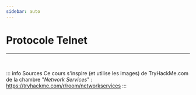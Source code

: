 ```yaml
---
sidebar: auto
---
```

# Protocole Telnet
<Badge type="tip" text="Rédigé le 24/03/2024" />
<Badge type="warning" text="En cours de rédaction" />

<hr>
<br>

::: info Sources
Ce cours s'inspire (et utilise les images) de TryHackMe.com de la chambre "*Network Services*" :
https://tryhackme.com/r/room/networkservices
:::